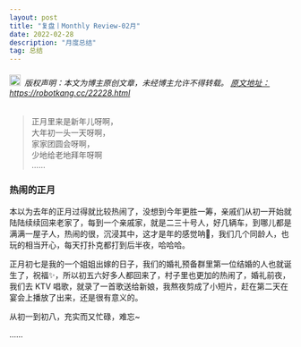 ```yaml
---
layout: post
title: "复盘丨Monthly Review-02月"
date: 2022-02-28 
description: "月度总结"
tag: 总结
---   
```


<h6><img src="https://robotkang-1257995526.cos.ap-chengdu.myqcloud.com/icon/copyright.png" alt="copyright" style="display:inline;margin-bottom: -5px;" width="20" height="20"> 版权声明：本文为博主原创文章，未经博主允许不得转载。
<a target="_blank" href="https://robotkang.cc/22228.html">原文地址：https://robotkang.cc/22228.html </a>
</h6>                           

> 正月里来是新年儿呀啊，        
> 大年初一头一天呀啊，        
> 家家团圆会呀啊，       
> 少地给老地拜年呀啊        
> ……      

### 热闹的正月         

本以为去年的正月过得就比较热闹了，没想到今年更胜一筹，亲戚们从初一开始就陆陆续续回来老家了，每到一个亲戚家，就是二三十号人，好几辆车，到哪儿都是满满一屋子人，热闹的很，沉浸其中，这才是年的感觉呐🎉，我们几个同龄人，也玩的相当开心，每天打扑克都打到后半夜，哈哈哈。       

正月初七是我的一个姐姐出嫁的日子，我们的婚礼预备群里第一位结婚的人也就诞生了，祝福✨，所以初五六好多人都回来了，村子里也更加的热闹了，婚礼前夜，我们去 KTV 唱歌，就录了一首歌送给新娘，我熬夜剪成了小短片，赶在第二天在宴会上播放了出来，还是很有意义的。       

从初一到初八，充实而又忙碌，难忘~      

……        



